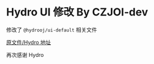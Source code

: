 # Hydro UI 修改 By CZJOI-dev

修改了 `@hydrooj/ui-default` 相关文件

[原文件/Hydro 地址](https://github.com/hydro-dev/Hydro)

再次感谢 Hydro
